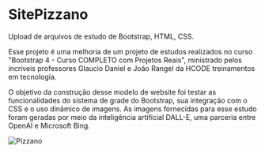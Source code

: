 # SitePizzano
Upload de arquivos de estudo de Bootstrap, HTML, CSS.

Esse projeto é uma melhoria de um projeto de estudos realizados no curso "Bootstrap 4 - Curso COMPLETO com Projetos Reais", ministrado 
pelos incríveis professores Glaucio Daniel e João Rangel da HCODE treinamentos em tecnologia.

O objetivo da construção desse modelo de website foi testar as funcionalidades do sistema de grade do Bootstrap, sua integração com o 
CSS e o uso dinâmico de imagens. As imagens fornecidas para esse estudo foram geradas por meio da inteligência artificial DALL-E, uma parceria entre OpenAI e Microsoft Bing.

![Pizzano](https://github.com/Leonardo-Balbino/SitePizzano/assets/127462706/0186fa64-fe14-4af5-9a55-672dbf134e25)
